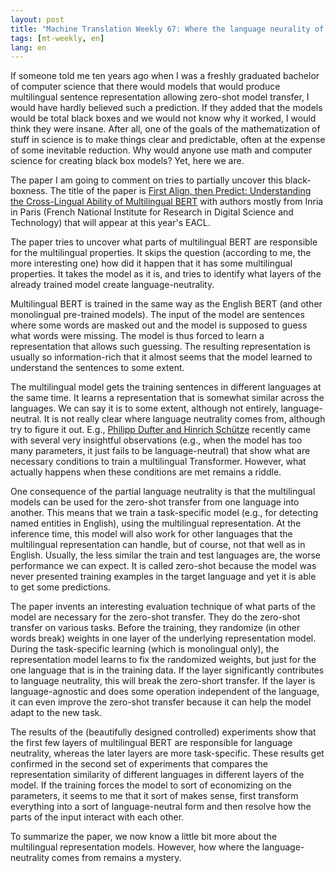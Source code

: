 ```yaml
---
layout: post
title: "Machine Translation Weekly 67: Where the language neurality of mBERT reside?"
tags: [mt-weekly, en]
lang: en
---
```


If someone told me ten years ago when I was a freshly graduated bachelor of
computer science that there would models that would produce multilingual
sentence representation allowing zero-shot model transfer, I would have hardly
believed such a prediction. If they added that the models would be total black
boxes and we would not know why it worked, I would think they were insane.
After all, one of the goals of the mathematization of stuff in science is to
make things clear and predictable, often at the expense of some inevitable
reduction. Why would anyone use math and computer science for creating black
box models?  Yet, here we are.

The paper I am going to comment on tries to partially uncover this
black-boxness. The title of the paper is [First Align, then Predict:
Understanding the Cross-Lingual Ability of Multilingual
BERT](https://arxiv.org/abs/2101.11109) with authors mostly from Inria in Paris
(French National Institute for Research in Digital Science and Technology) that
will appear at this year's EACL.

The paper tries to uncover what parts of multilingual BERT are responsible for
the multilingual properties. It skips the question (according to me, the more
interesting one) how did it happen that it has some multilingual properties. It
takes the model as it is, and tries to identify what layers of the already
trained model create language-neutrality.

Multilingual BERT is trained in the same way as the English BERT (and other
monolingual pre-trained models). The input of the model are sentences where
some words are masked out and the model is supposed to guess what words were
missing. The model is thus forced to learn a representation that allows such
guessing. The resulting representation is usually so information-rich that it
almost seems that the model learned to understand the sentences to some extent.

The multilingual model gets the training sentences in different languages at
the same time. It learns a representation that is somewhat similar across the
languages. We can say it is to some extent, although not entirely,
language-neutral. It is not really clear where language neutrality comes from,
although try to figure it out. E.g., [Philipp Dufter and Hinrich
Schütze](https://www.aclweb.org/anthology/2020.emnlp-main.358) recently came
with several very insightful observations (e.g., when the model has too many
parameters, it just fails to be language-neutral) that show what are necessary
conditions to train a multilingual Transformer. However, what actually happens
when these conditions are met remains a riddle.

One consequence of the partial language neutrality is that the multilingual
models can be used for the zero-shot transfer from one language into another.
This means that we train a task-specific model (e.g., for detecting named
entities in English), using the multilingual representation. At the inference
time, this model will also work for other languages that the multilingual
representation can handle, but of course, not that well as in English. Usually,
the less similar the train and test languages are, the worse performance we can
expect. It is called zero-shot because the model was never presented training
examples in the target language and yet it is able to get some predictions.

The paper invents an interesting evaluation technique of what parts of the
model are necessary for the zero-shot transfer. They do the zero-shot transfer
on various tasks.  Before the training, they randomize (in other words break)
weights in one layer of the underlying representation model. During the
task-specific learning (which is monolingual only), the representation model
learns to fix the randomized weights, but just for the one language that is in
the training data. If the layer significantly contributes to language
neutrality, this will break the zero-short transfer. If the layer is
language-agnostic and does some operation independent of the language, it can
even improve the zero-shot transfer because it can help the model adapt to the
new task.

The results of the (beautifully designed controlled) experiments show that the
first few layers of multilingual BERT are responsible for language neutrality,
whereas the later layers are more task-specific. These results get confirmed in
the second set of experiments that compares the representation similarity of
different languages in different layers of the model. If the training forces
the model to sort of economizing on the parameters, it seems to me that it sort of
makes sense, first transform everything into a sort of language-neutral form
and then resolve how the parts of the input interact with each other.

To summarize the paper, we now know a little bit more about the multilingual
representation models. However, how where the language-neutrality comes from
remains a mystery.
